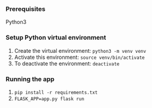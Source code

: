 ### Prerequisites
Python3

### Setup Python virtual environment
1. Create the virtual environment:
`python3 -m venv venv`
2. Activate this environment:
`source venv/bin/activate`
2. To deactivate the environment:
`deactivate`

### Running the app
1. `pip install -r requirements.txt`
2. `FLASK_APP=app.py flask run`
